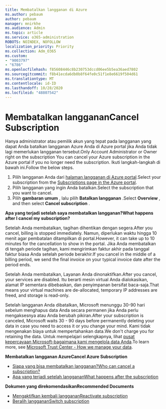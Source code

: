 ```yaml
---
title: Membatalkan langganan di Azure
ms.author: pebaum
author: pebaum
manager: mnirkhe
ms.audience: Admin
ms.topic: article
ms.service: o365-administration
ROBOTS: NOINDEX, NOFOLLOW
localization_priority: Priority
ms.collection: Adm_O365
ms.custom:
- "9003797"
- "6786"
ms.openlocfilehash: f85608446c8b230753dccd06ee5b5ea36aed7802
ms.sourcegitcommit: f8b41ecda6db0b8f64fe0c51f1e8e6619f504d61
ms.translationtype: MT
ms.contentlocale: id-ID
ms.lasthandoff: 10/28/2020
ms.locfileid: "48807542"
---
```

# <a name="cancel-subscription"></a><span data-ttu-id="7b71f-102">Membatalkan langganan</span><span class="sxs-lookup"><span data-stu-id="7b71f-102">Cancel Subscription</span></span>

<span data-ttu-id="7b71f-103">Hanya administrator atau pemilik akun yang tepat pada langganan yang dapat Anda batalkan langganan Azure Anda di Azure portal jika Anda tidak lagi memerlukan langganan tersebut.</span><span class="sxs-lookup"><span data-stu-id="7b71f-103">Only Account Administrator or Owner right on the subscription You can cancel your Azure subscription in the Azure portal if you no longer need the subscription.</span></span> <span data-ttu-id="7b71f-104">Ikuti langkah-langkah di bawah ini.</span><span class="sxs-lookup"><span data-stu-id="7b71f-104">Follow the below steps.</span></span>

1. <span data-ttu-id="7b71f-105">Pilih langganan Anda dari [halaman langganan di Azure portal](https://portal.azure.com/#blade/Microsoft_Azure_Billing/SubscriptionsBlade).</span><span class="sxs-lookup"><span data-stu-id="7b71f-105">Select your subscription from the [Subscriptions page in the Azure portal](https://portal.azure.com/#blade/Microsoft_Azure_Billing/SubscriptionsBlade).</span></span>
2. <span data-ttu-id="7b71f-106">Pilih langganan yang ingin Anda batalkan.</span><span class="sxs-lookup"><span data-stu-id="7b71f-106">Select the subscription that you want to cancel.</span></span>
3. <span data-ttu-id="7b71f-107">Pilih **gambaran umum** , lalu pilih **Batalkan langganan** .</span><span class="sxs-lookup"><span data-stu-id="7b71f-107">Select **Overview** , and then select **Cancel subscription** .</span></span>

<span data-ttu-id="7b71f-108">**Apa yang terjadi setelah saya membatalkan langganan?**</span><span class="sxs-lookup"><span data-stu-id="7b71f-108">**What happens after I cancel my subscription?**</span></span>

<span data-ttu-id="7b71f-109">Setelah Anda membatalkan, tagihan dihentikan dengan segera.</span><span class="sxs-lookup"><span data-stu-id="7b71f-109">After you cancel, billing is stopped immediately.</span></span> <span data-ttu-id="7b71f-110">Namun, diperlukan waktu hingga 10 menit agar pembatalan ditampilkan di portal.</span><span class="sxs-lookup"><span data-stu-id="7b71f-110">However, it can take up to 10 minutes for the cancellation to show in the portal.</span></span> <span data-ttu-id="7b71f-111">Jika Anda membatalkan di tengah periode tagihan, kami mengirimkan faktur akhir pada tanggal faktur biasa Anda setelah periode berakhir.</span><span class="sxs-lookup"><span data-stu-id="7b71f-111">If you cancel in the middle of a billing period, we send the final invoice on your typical invoice date after the period ends.</span></span>

<span data-ttu-id="7b71f-112">Setelah Anda membatalkan, Layanan Anda dinonaktifkan.</span><span class="sxs-lookup"><span data-stu-id="7b71f-112">After you cancel, your services are disabled.</span></span> <span data-ttu-id="7b71f-113">Itu berarti mesin virtual Anda dialokasikan, alamat IP sementara dibebaskan, dan penyimpanan bersifat baca-saja.</span><span class="sxs-lookup"><span data-stu-id="7b71f-113">That means your virtual machines are de-allocated, temporary IP addresses are freed, and storage is read-only.</span></span>

<span data-ttu-id="7b71f-114">Setelah langganan Anda dibatalkan, Microsoft menunggu 30-90 hari sebelum menghapus data Anda secara permanen jika Anda perlu mengaksesnya atau Anda berubah pikiran.</span><span class="sxs-lookup"><span data-stu-id="7b71f-114">After your subscription is canceled, Microsoft waits 30 - 90 days before permanently deleting your data in case you need to access it or you change your mind.</span></span> <span data-ttu-id="7b71f-115">Kami tidak mengenakan biaya untuk mempertahankan data.</span><span class="sxs-lookup"><span data-stu-id="7b71f-115">We don't charge you for retaining the data.</span></span> <span data-ttu-id="7b71f-116">Untuk mempelajari selengkapnya, lihat [pusat kepercayaan Microsoft-bagaimana kami mengelola data Anda](https://go.microsoft.com/fwLink/p/?LinkID=822930&clcid=0x409).</span><span class="sxs-lookup"><span data-stu-id="7b71f-116">To learn more, see [Microsoft Trust Center - How we manage your data](https://go.microsoft.com/fwLink/p/?LinkID=822930&clcid=0x409).</span></span>

<span data-ttu-id="7b71f-117">**Membatalkan langganan Azure**</span><span class="sxs-lookup"><span data-stu-id="7b71f-117">**Cancel Azure Subscription**</span></span>

- [<span data-ttu-id="7b71f-118">Siapa yang bisa membatalkan langganan?</span><span class="sxs-lookup"><span data-stu-id="7b71f-118">Who can cancel a subscription?</span></span>](https://docs.microsoft.com/azure/billing/billing-how-to-cancel-azure-subscription?WT.mc_id=Portal-Microsoft_Azure_Support#who-can-cancel-a-subscription)
- [<span data-ttu-id="7b71f-119">Apa yang terjadi setelah langganan</span><span class="sxs-lookup"><span data-stu-id="7b71f-119">What happens after the subscription</span></span>](https://docs.microsoft.com/azure/billing/billing-how-to-cancel-azure-subscription?WT.mc_id=Portal-Microsoft_Azure_Support#what-happens-after-i-cancel-my-subscription)

<span data-ttu-id="7b71f-120">**Dokumen yang direkomendasikan**</span><span class="sxs-lookup"><span data-stu-id="7b71f-120">**Recommended Documents**</span></span>

- [<span data-ttu-id="7b71f-121">Mengaktifkan kembali langganan</span><span class="sxs-lookup"><span data-stu-id="7b71f-121">Reactivate subscription</span></span>](https://docs.microsoft.com/azure/billing/billing-how-to-cancel-azure-subscription?WT.mc_id=Portal-Microsoft_Azure_Support#reactivate-subscription)
- [<span data-ttu-id="7b71f-122">Beralih langganan</span><span class="sxs-lookup"><span data-stu-id="7b71f-122">Switch subscription</span></span>](https://docs.microsoft.com/azure/billing/billing-how-to-switch-azure-offer?WT.mc_id=Portal-Microsoft_Azure_Support)